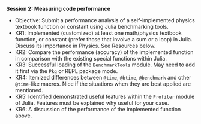 **Session 2: Measuring code performance**

- Objective: Submit a performance analysis of a self-implemented physics textbook function or constant using Julia benchmarking tools.
- KR1: Implemented (customized) at least one math/physics textbook function, or constant (prefer those that involve a sum or a loop) in Julia. Discuss its importance in Physics. See Resources below.
- KR2: Compare the performance (accuracy) of the implemented function in comparison with the existing special functions within Julia.
- KR3: Successful loading of the `BenchmarkTools` module. May need to add it first via the `Pkg` or REPL package mode.
- KR4: Itemized differences between `@time`, `@btime`, `@benchmark` and other `@time`-like macros. Nice if the situations when they are best applied are mentioned.
- KR5:  Identified demonstrated useful features within the `Profiler` module of Julia. Features must be explained why useful for your case.
- KR6: A discussion of the performance of the implemented function above.